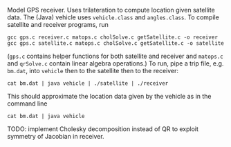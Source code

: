 Model GPS receiver. 
Uses trilateration to compute location given satellite data. 
The (Java) vehicle uses `vehicle.class` and `angles.class`. 
To compile satellite and receiver programs, run
```
gcc gps.c receiver.c matops.c cholSolve.c getSatellite.c -o receiver
gcc gps.c satellite.c matops.c cholSolve.c getSatellite.c -o satellite
```
(`gps.c` contains helper functions for both satellite and receiver and `matops.c` and `qrSolve.c` contain linear algebra operations.)
To run, pipe a trip file, e.g. `bm.dat`, into `vehicle` then to the satellite then to the receiver:
```
cat bm.dat | java vehicle | ./satellite | ./receiver
```
This should approximate the location data given by the vehicle as in the command line 
```
cat bm.dat | java vehicle 
```

TODO: implement Cholesky decomposition instead of QR to exploit symmetry of Jacobian in receiver. 

